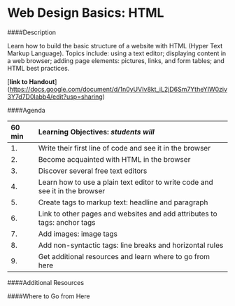 Web Design Basics: HTML
=================

####Description

Learn how to build the basic structure of a website with HTML (Hyper Text Markup Language). Topics include: using a text editor; displaying content in a web browser; adding page elements: pictures, links, and form tables; and HTML best practices.

[**link to Handout**]
(https://docs.google.com/document/d/1n0yUVIv8kt_iL2jD6Sm7YtheYIW0ziv3Y7d7D0labb4/edit?usp=sharing)

####Agenda

|60 min| **Learning Objectives:** *students will* |
|:---------------|:-----------------|
| 1. | Write their first line of code and see it in the browser |
| 2. | Become acquainted with HTML in the browser |
| 3. | Discover several free text editors |
| 4. | Learn how to use a plain text editor to write code and see it in the browser |
| 5. | Create tags to markup text: headline and paragraph |
| 6. | Link to other pages and websites and add attributes to tags: anchor tags |
| 7. | Add images: image tags |
| 8. | Add non-syntactic tags: line breaks and horizontal rules |
| 9. | Get additional resources and learn where to go from here |

####Additional Resources

####Where to Go from Here
